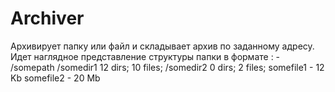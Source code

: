 # Archiver
  
  Архивирует папку или файл и складывает архив по заданному адресу.
  Идет наглядное представление структуры папки в формате :
	-
        /somepath
          /somedir1
            12 dirs;
            10 files;
          /somedir2
            0 dirs;
            2 files;
          somefile1 - 12 Kb
          somefile2 - 20 Mb

